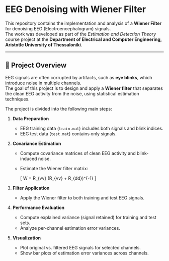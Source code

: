 # EEG Denoising with Wiener Filter

This repository contains the implementation and analysis of a **Wiener Filter** for denoising EEG (Electroencephalogram) signals.  
The work was developed as part of the *Estimation and Detection Theory* course project at the **Department of Electrical and Computer Engineering, Aristotle University of Thessaloniki**.

---

## 📖 Project Overview

EEG signals are often corrupted by artifacts, such as **eye blinks**, which introduce noise in multiple channels.  
The goal of this project is to design and apply a **Wiener filter** that separates the clean EEG activity from the noise, using statistical estimation techniques.

The project is divided into the following main steps:

1. **Data Preparation**  
   - EEG training data (`train.mat`) includes both signals and blink indices.  
   - EEG test data (`test.mat`) contains only signals.  

2. **Covariance Estimation**  
   - Compute covariance matrices of clean EEG activity and blink-induced noise.  
   - Estimate the Wiener filter matrix:  

     \[
     W = R_{vv} (R_{vv} + R_{dd})^{-1}
     \]

3. **Filter Application**  
   - Apply the Wiener filter to both training and test EEG signals.  

4. **Performance Evaluation**  
   - Compute explained variance (signal retained) for training and test sets.  
   - Analyze per-channel estimation error variances.  

5. **Visualization**  
   - Plot original vs. filtered EEG signals for selected channels.  
   - Show bar plots of estimation error variances across channels.  
